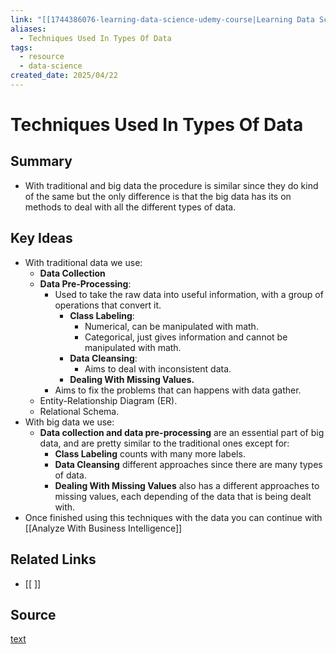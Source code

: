 ```yaml
---
link: "[[1744386076-learning-data-science-udemy-course|Learning Data Science Udemy Course]]"
aliases:
  - Techniques Used In Types Of Data
tags:
  - resource
  - data-science
created_date: 2025/04/22
---
```

# Techniques Used In Types Of Data
## Summary
- With traditional and big data the procedure is similar since they do kind of the same but the only difference is that the big data has its on methods to deal with all the different types of data.
## Key Ideas
- With traditional data we use:
	- **Data Collection**
	- **Data Pre-Processing**:
		- Used to take the raw data into useful information, with a group of operations that convert it.
			- **Class Labeling**:
				- Numerical, can be manipulated with math.
				- Categorical, just gives information and cannot be manipulated with math.
			- **Data Cleansing**:
				- Aims to deal with inconsistent data.
			- **Dealing With Missing Values.**
		- Aims to fix the problems that can happens with data gather.
	- Entity-Relationship Diagram (ER).
	- Relational Schema.
- With big data we use:
	- **Data collection and data pre-processing** are an essential part of big data, and are pretty similar to the traditional ones except for:
		- **Class Labeling** counts with many more labels.
		- **Data Cleansing** different approaches since there are many types of data.
		- **Dealing With Missing Values** also has a different approaches to missing values, each depending of the data that is being dealt with.
- Once finished using this techniques with the data you can continue with [[Analyze With Business Intelligence]]
## Related Links
- [[ ]]
## Source
[text](url) 